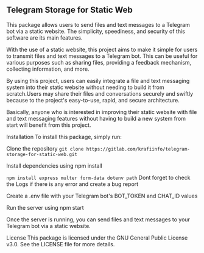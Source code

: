 

## Telegram Storage for Static Web
This package allows users to send files and text messages to a Telegram bot via a static website. The simplicity, speediness, and security of this software are its main features.

With the use of a static website, this project aims to make it simple for users to transmit files and text messages to a Telegram bot.
This can be useful for various purposes such as sharing files, providing a feedback mechanism, collecting information, and more.

By using this project, users can easily integrate a file and text messaging system into their static website without needing to build it from scratch.Users may share their files and conversations securely and swiftly because to the project's easy-to-use, rapid, and secure architecture.

Basically, anyone who is interested in improving their static website with file and text messaging features without having to build a new system from start will benefit from this project.

Installation
To install this package, simply run:

Clone the repository
`
git clone https://gitlab.com/krafiinfo/telegram-storage-for-static-web.git
`

Install dependencies using npm install

`
npm install express multer form-data dotenv path
`
Dont forget to check the Logs if there is any error and create a bug report 

Create a .env file with your Telegram bot's BOT_TOKEN and CHAT_ID values

Run the server using npm start

Once the server is running, you can send files and text messages to your Telegram bot via a static website.

License
This package is licensed under the GNU General Public License v3.0. See the LICENSE file for more details.
